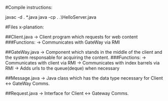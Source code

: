 #Compile instructions: <br>

javac -d . *.java
java -cp . .\HelloServer.java

#Files x-planation:

##Client.java -> Client program which requests for web content
###Functions:
-> Communicates with GateWay via RMI

##GateWay.java -> Component which stands in the middle of the client and the system responsable for acquiring the content.
###Functions:
-> Communicates with client via RMI
-> Communicates with index barrels via RMI
-> Adds urls to the queue(deque) when necessary

##Message.java -> Java class which has the data type necessary for Client <-> GateWay Comms.

##Request.java -> Interface for Client <-> Gateway Comms.
